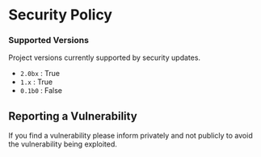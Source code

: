 <h1>Security Policy</h1>

### Supported Versions

Project versions currently supported by security updates.


- `2.0bx`  : True
- `1.x`    : True
- `0.1b0`  : False

## Reporting a Vulnerability

If you find a vulnerability please inform privately and not publicly to avoid the vulnerability being exploited.